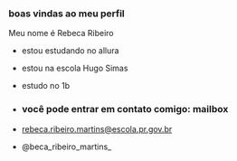 ### boas vindas ao meu perfil

Meu nome é Rebeca Ribeiro

- estou estudando no allura
- estou na escola Hugo Simas
- estudo no 1b
- ### você pode entrar em contato comigo: mailbox

- rebeca.ribeiro.martins@escola.pr.gov.br
- @beca_ribeiro_martins_

  
